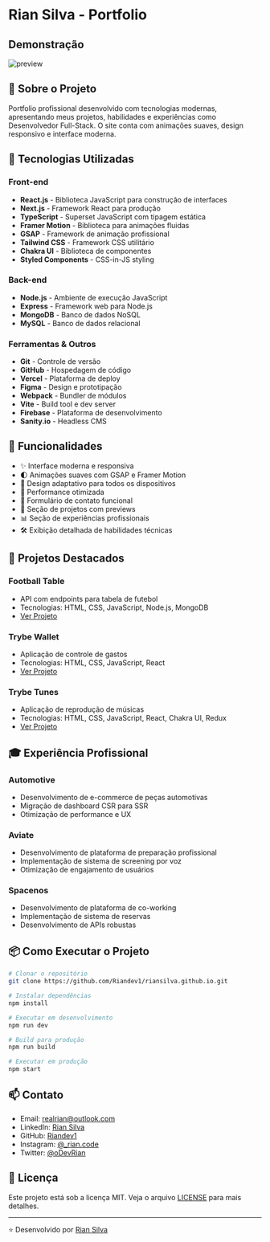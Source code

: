 
# Rian Silva - Portfolio

## Demonstração

![preview](https://github.com/user-attachments/assets/6700e5cb-5821-48a6-a9eb-88691e877696)



## 🌟 Sobre o Projeto

Portfolio profissional desenvolvido com tecnologias modernas, apresentando meus projetos, habilidades e experiências como Desenvolvedor Full-Stack. O site conta com animações suaves, design responsivo e interface moderna.

## 🚀 Tecnologias Utilizadas

### Front-end
- **React.js** - Biblioteca JavaScript para construção de interfaces
- **Next.js** - Framework React para produção
- **TypeScript** - Superset JavaScript com tipagem estática
- **Framer Motion** - Biblioteca para animações fluidas
- **GSAP** - Framework de animação profissional
- **Tailwind CSS** - Framework CSS utilitário
- **Chakra UI** - Biblioteca de componentes
- **Styled Components** - CSS-in-JS styling

### Back-end
- **Node.js** - Ambiente de execução JavaScript
- **Express** - Framework web para Node.js
- **MongoDB** - Banco de dados NoSQL
- **MySQL** - Banco de dados relacional

### Ferramentas & Outros
- **Git** - Controle de versão
- **GitHub** - Hospedagem de código
- **Vercel** - Plataforma de deploy
- **Figma** - Design e prototipação
- **Webpack** - Bundler de módulos
- **Vite** - Build tool e dev server
- **Firebase** - Plataforma de desenvolvimento
- **Sanity.io** - Headless CMS

## 🎯 Funcionalidades

- ✨ Interface moderna e responsiva
- 🌓 Animações suaves com GSAP e Framer Motion
- 📱 Design adaptativo para todos os dispositivos
- 🚀 Performance otimizada
- 📧 Formulário de contato funcional
- 🎨 Seção de projetos com previews
- 📊 Seção de experiências profissionais
- 🛠️ Exibição detalhada de habilidades técnicas

## 💼 Projetos Destacados

### Football Table
- API com endpoints para tabela de futebol
- Tecnologias: HTML, CSS, JavaScript, Node.js, MongoDB
- [Ver Projeto](https://github.com/Riandev1/tfc-project)

### Trybe Wallet
- Aplicação de controle de gastos
- Tecnologias: HTML, CSS, JavaScript, React
- [Ver Projeto](https://github.com/Riandev1/Trybe-Wallet)

### Trybe Tunes
- Aplicação de reprodução de músicas
- Tecnologias: HTML, CSS, JavaScript, React, Chakra UI, Redux
- [Ver Projeto](https://github.com/Riandev1/project-tunes)

## 🎓 Experiência Profissional

### Automotive
- Desenvolvimento de e-commerce de peças automotivas
- Migração de dashboard CSR para SSR
- Otimização de performance e UX

### Aviate
- Desenvolvimento de plataforma de preparação profissional
- Implementação de sistema de screening por voz
- Otimização de engajamento de usuários

### Spacenos
- Desenvolvimento de plataforma de co-working
- Implementação de sistema de reservas
- Desenvolvimento de APIs robustas

## 📦 Como Executar o Projeto

```bash
# Clonar o repositório
git clone https://github.com/Riandev1/riansilva.github.io.git

# Instalar dependências
npm install

# Executar em desenvolvimento
npm run dev

# Build para produção
npm run build

# Executar em produção
npm start
```

## 📫 Contato

- Email: realrian@outlook.com
- LinkedIn: [Rian Silva](https://www.linkedin.com/in/rian-dev/)
- GitHub: [Riandev1](https://github.com/Riandev1)
- Instagram: [@_rian.code](https://www.instagram.com/_rian.code/)
- Twitter: [@oDevRian](https://x.com/oDevRian)

## 📄 Licença

Este projeto está sob a licença MIT. Veja o arquivo [LICENSE](LICENSE) para mais detalhes.

---

⭐ Desenvolvido por [Rian Silva](https://github.com/Riandev1)
